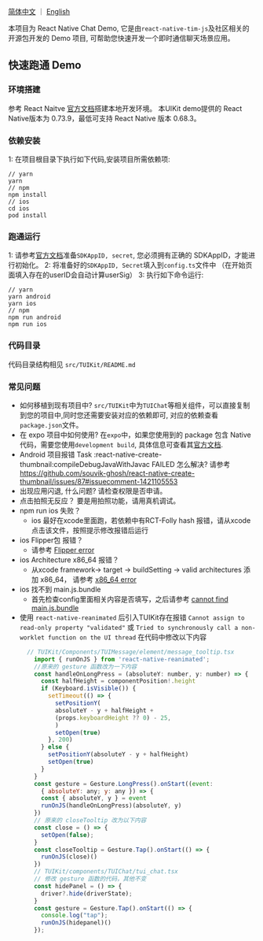 [简体中文](./README_CN.md) ｜ [English](./README.md)

本项目为 React Native Chat Demo, 它是由`react-native-tim-js`及社区相关的开源包开发的 Demo 项目, 可帮助您快速开发一个即时通信聊天场景应用。

## 快速跑通 Demo

### 环境搭建

参考 React Naitve [官方文档](https://reactnative.dev/docs/environment-setup)搭建本地开发环境。
本UIKit demo提供的 React Native版本为 0.73.9，最低可支持 React Native 版本 0.68.3。

### 依赖安装

1: 在项目根目录下执行如下代码,安装项目所需依赖项:

```
// yarn
yarn
// npm
npm install
// ios
cd ios
pod install
```

### 跑通运行

1: 请参考[官方文档](https://cloud.tencent.com/document/product/269/77272)准备`SDKAppID, secret`, 您必须拥有正确的 SDKAppID，才能进行初始化。
2: 将准备好的`SDKAppID, Secret`填入到`config.ts`文件中 （在开始页面填入存在的userID会自动计算userSig）
3: 执行如下命令运行:

```
// yarn
yarn android
yarn ios
// npm
npm run android
npm run ios
```

### 代码目录
代码目录结构相见 `src/TUIKit/README.md`

### 常见问题

- 如何移植到现有项目中?
  `src/TUIKit`中为`TUIChat`等相关组件，可以直接复制到您的项目中,同时您还需要安装对应的依赖即可, 对应的依赖查看`package.json`文件。
- 在 expo 项目中如何使用?
  在`expo`中，如果您使用到的 package 包含 Native 代码，需要您使用`development build`, 具体信息可查看其[官方文档](https://docs.expo.dev/home/develop/development-builds/introduction/).
- Android 项目报错 Task :react-native-create-thumbnail:compileDebugJavaWithJavac FAILED 怎么解决?
  请参考 https://github.com/souvik-ghosh/react-native-create-thumbnail/issues/87#issuecomment-1421105553
- 出现应用闪退, 什么问题?
  请检查权限是否申请。
- 点击拍照无反应？
  要是用拍照功能，请用真机调试。
- npm run ios 失败？
  - ios 最好在xcode里面跑，若依赖中有RCT-Folly hash 报错，请从xcode点击该文件，按照提示修改报错后运行
- ios Flipper包 报错？
  - 请参考 [Flipper error](https://stackoverflow.com/questions/78244457/reactnative-app-build-failing-with-flipper-error)
- ios Architecture x86_64 报错？
  - 从xcode framework-> target -> buildSetting -> valid architectures 添加 x86_64， 请参考 [x86_64 error](https://blog.csdn.net/LY0314J/article/details/102918338)
- ios 找不到 main.js.bundle
  - 首先检查config里面相关内容是否填写，之后请参考 [cannot find main.js.bundle](https://stackoverflow.com/questions/49505446/main-jsbundle-does-not-exist-this-must-be-a-bug-with-echo-react-native)
- 使用 `react-native-reanimated` 后引入TUIKit存在报错 `Cannot assign to read-only property "validated"` 或 `Tried to synchronously call a non-worklet function on the UI thread`
  在代码中修改以下内容
  ```js
    // TUIKit/Components/TUIMessage/element/message_tooltip.tsx
      import { runOnJS } from 'react-native-reanimated';
      //原来的 gesture 函数改为一下内容
      const handleOnLongPress = (absoluteY: number, y: number) => {
        const halfHeight = componentPosition!.height
        if (Keyboard.isVisible()) {
          setTimeout(() => {
            setPositionY(
            absoluteY - y + halfHeight +
            (props.keyboardHeight ?? 0) - 25,
            )
            setOpen(true)
          }, 200)
        } else {
          setPositionY(absoluteY - y + halfHeight)
          setOpen(true)
        }
      }
      const gesture = Gesture.LongPress().onStart((event:
        { absoluteY: any; y: any }) => {
        const { absoluteY, y } = event
        runOnJS(handleOnLongPress)(absoluteY, y)
      })
      // 原来的 closeTooltip 改为以下内容
      const close = () => {
        setOpen(false);
      }
      const closeTooltip = Gesture.Tap().onStart(() => {
        runOnJS(close)()
      })
      // TUIKit/components/TUIChat/tui_chat.tsx
      // 修改 gesture 函数的代码，其他不变
      const hidePanel = () => {
        driver?.hide(driverState);
      }
      const gesture = Gesture.Tap().onStart(() => {
        console.log("tap");
        runOnJS(hidepanel)()
      });
  ```
